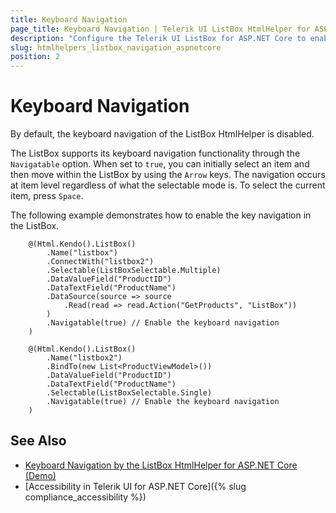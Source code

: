 ```yaml
---
title: Keyboard Navigation
page_title: Keyboard Navigation | Telerik UI ListBox HtmlHelper for ASP.NET Core
description: "Configure the Telerik UI ListBox for ASP.NET Core to enable keyboard navigation."
slug: htmlhelpers_listbox_navigation_aspnetcore
position: 2
---
```


# Keyboard Navigation

By default, the keyboard navigation of the ListBox HtmlHelper is disabled.

The ListBox supports its keyboard navigation functionality through the `Navigatable` option. When set to `true`, you can initially select an item and then move within the ListBox by using the `Arrow` keys. The navigation occurs at item level regardless of what the selectable mode is. To select the current item, press `Space`.

The following example demonstrates how to enable the key navigation in the ListBox.

```
    @(Html.Kendo().ListBox()
        .Name("listbox")
        .ConnectWith("listbox2")
        .Selectable(ListBoxSelectable.Multiple)
        .DataValueField("ProductID")
        .DataTextField("ProductName")
        .DataSource(source => source
            .Read(read => read.Action("GetProducts", "ListBox"))
        )
        .Navigatable(true) // Enable the keyboard navigation
    )

    @(Html.Kendo().ListBox()
        .Name("listbox2")
        .BindTo(new List<ProductViewModel>())
        .DataValueField("ProductID")
        .DataTextField("ProductName")
        .Selectable(ListBoxSelectable.Single)
        .Navigatable(true) // Enable the keyboard navigation
    )
```

## See Also

* [Keyboard Navigation by the ListBox HtmlHelper for ASP.NET Core (Demo)](https://demos.telerik.com/aspnet-core/listbox/keyboard-navigation)
* [Accessibility in Telerik UI for ASP.NET Core]({% slug compliance_accessibility %})
